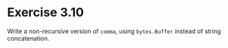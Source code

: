 # Exercise 3.10

Write a non-recursive version of `comma`, using `bytes.Buffer` instead of string concatenation.
